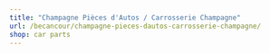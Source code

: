 ```yaml
---
title: "Champagne Pièces d'Autos / Carrosserie Champagne"
url: /becancour/champagne-pieces-dautos-carrosserie-champagne/
shop: car parts
---
```

